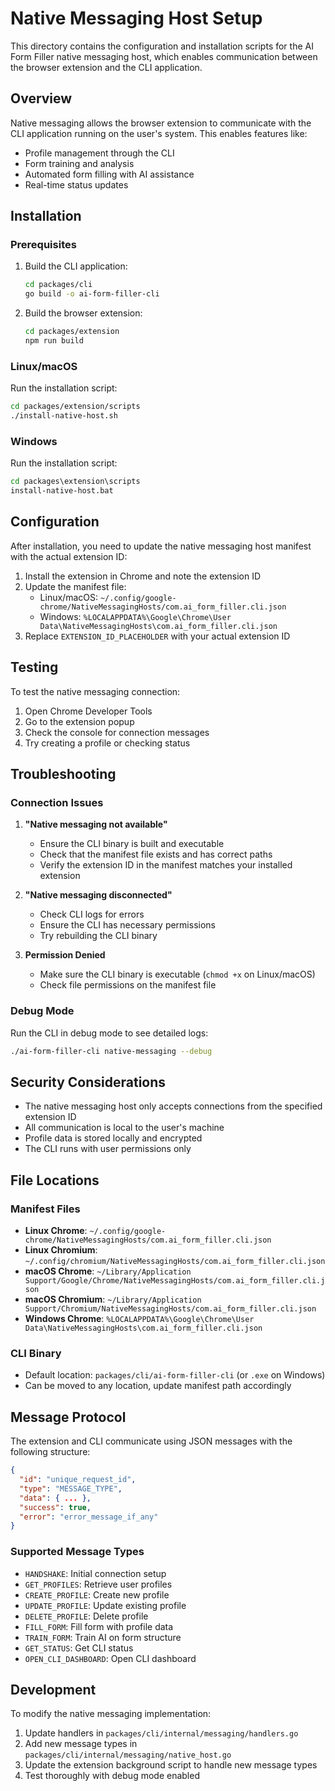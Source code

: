 # Native Messaging Host Setup

This directory contains the configuration and installation scripts for the AI Form Filler native messaging host, which enables communication between the browser extension and the CLI application.

## Overview

Native messaging allows the browser extension to communicate with the CLI application running on the user's system. This enables features like:

- Profile management through the CLI
- Form training and analysis
- Automated form filling with AI assistance
- Real-time status updates

## Installation

### Prerequisites

1. Build the CLI application:
   ```bash
   cd packages/cli
   go build -o ai-form-filler-cli
   ```

2. Build the browser extension:
   ```bash
   cd packages/extension
   npm run build
   ```

### Linux/macOS

Run the installation script:
```bash
cd packages/extension/scripts
./install-native-host.sh
```

### Windows

Run the installation script:
```cmd
cd packages\extension\scripts
install-native-host.bat
```

## Configuration

After installation, you need to update the native messaging host manifest with the actual extension ID:

1. Install the extension in Chrome and note the extension ID
2. Update the manifest file:
   - Linux/macOS: `~/.config/google-chrome/NativeMessagingHosts/com.ai_form_filler.cli.json`
   - Windows: `%LOCALAPPDATA%\Google\Chrome\User Data\NativeMessagingHosts\com.ai_form_filler.cli.json`
3. Replace `EXTENSION_ID_PLACEHOLDER` with your actual extension ID

## Testing

To test the native messaging connection:

1. Open Chrome Developer Tools
2. Go to the extension popup
3. Check the console for connection messages
4. Try creating a profile or checking status

## Troubleshooting

### Connection Issues

1. **"Native messaging not available"**
   - Ensure the CLI binary is built and executable
   - Check that the manifest file exists and has correct paths
   - Verify the extension ID in the manifest matches your installed extension

2. **"Native messaging disconnected"**
   - Check CLI logs for errors
   - Ensure the CLI has necessary permissions
   - Try rebuilding the CLI binary

3. **Permission Denied**
   - Make sure the CLI binary is executable (`chmod +x` on Linux/macOS)
   - Check file permissions on the manifest file

### Debug Mode

Run the CLI in debug mode to see detailed logs:
```bash
./ai-form-filler-cli native-messaging --debug
```

## Security Considerations

- The native messaging host only accepts connections from the specified extension ID
- All communication is local to the user's machine
- Profile data is stored locally and encrypted
- The CLI runs with user permissions only

## File Locations

### Manifest Files
- **Linux Chrome**: `~/.config/google-chrome/NativeMessagingHosts/com.ai_form_filler.cli.json`
- **Linux Chromium**: `~/.config/chromium/NativeMessagingHosts/com.ai_form_filler.cli.json`
- **macOS Chrome**: `~/Library/Application Support/Google/Chrome/NativeMessagingHosts/com.ai_form_filler.cli.json`
- **macOS Chromium**: `~/Library/Application Support/Chromium/NativeMessagingHosts/com.ai_form_filler.cli.json`
- **Windows Chrome**: `%LOCALAPPDATA%\Google\Chrome\User Data\NativeMessagingHosts\com.ai_form_filler.cli.json`

### CLI Binary
- Default location: `packages/cli/ai-form-filler-cli` (or `.exe` on Windows)
- Can be moved to any location, update manifest path accordingly

## Message Protocol

The extension and CLI communicate using JSON messages with the following structure:

```json
{
  "id": "unique_request_id",
  "type": "MESSAGE_TYPE",
  "data": { ... },
  "success": true,
  "error": "error_message_if_any"
}
```

### Supported Message Types

- `HANDSHAKE`: Initial connection setup
- `GET_PROFILES`: Retrieve user profiles
- `CREATE_PROFILE`: Create new profile
- `UPDATE_PROFILE`: Update existing profile
- `DELETE_PROFILE`: Delete profile
- `FILL_FORM`: Fill form with profile data
- `TRAIN_FORM`: Train AI on form structure
- `GET_STATUS`: Get CLI status
- `OPEN_CLI_DASHBOARD`: Open CLI dashboard

## Development

To modify the native messaging implementation:

1. Update handlers in `packages/cli/internal/messaging/handlers.go`
2. Add new message types in `packages/cli/internal/messaging/native_host.go`
3. Update the extension background script to handle new message types
4. Test thoroughly with debug mode enabled